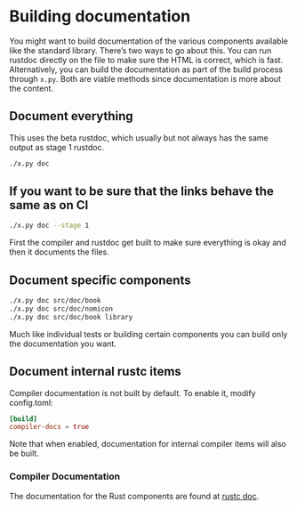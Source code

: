 # Building documentation

You might want to build documentation of the various components
available like the standard library. There’s two ways to go about this.
You can run rustdoc directly on the file to make sure the HTML is
correct, which is fast. Alternatively, you can build the documentation
as part of the build process through `x.py`. Both are viable methods
since documentation is more about the content.

## Document everything

This uses the beta rustdoc, which usually but not always has the same output
as stage 1 rustdoc.

```bash
./x.py doc
```

## If you want to be sure that the links behave the same as on CI

```bash
./x.py doc --stage 1
```

First the compiler and rustdoc get built to make sure everything is okay
and then it documents the files.

## Document specific components

```bash
./x.py doc src/doc/book
./x.py doc src/doc/nomicon
./x.py doc src/doc/book library
```

Much like individual tests or building certain components you can build only
 the documentation you want.

## Document internal rustc items

Compiler documentation is not built by default. To enable it, modify config.toml:

```toml
[build]
compiler-docs = true
```

Note that when enabled,
documentation for internal compiler items will also be built.

### Compiler Documentation

The documentation for the Rust components are found at [rustc doc].

[rustc doc]: https://doc.rust-lang.org/nightly/nightly-rustc/rustc_middle/

